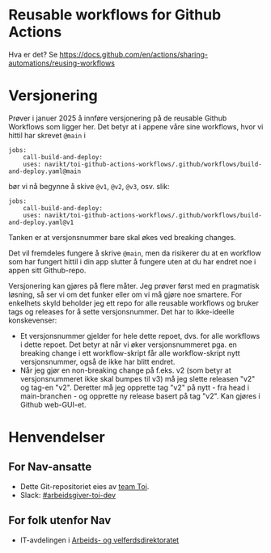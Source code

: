 # Reusable workflows for Github Actions

Hva er det? Se https://docs.github.com/en/actions/sharing-automations/reusing-workflows

# Versjonering
Prøver i januer 2025 å innføre versjonering på de reusable Github Workflows som ligger her. Det betyr at i appene våre sine workflows, hvor vi hittil har skrevet `@main` i
```
jobs:
    call-build-and-deploy:
    uses: navikt/toi-github-actions-workflows/.github/workflows/build-and-deploy.yaml@main
```
bør vi nå begynne å skive `@v1`, `@v2`, `@v3`, osv. slik:
```
jobs:
    call-build-and-deploy:
    uses: navikt/toi-github-actions-workflows/.github/workflows/build-and-deploy.yaml@v1
```

Tanken er at versjonsnummer bare skal økes ved breaking changes.

Det vil fremdeles fungere å skrive `@main`, men da risikerer du at en workflow som har fungert hittil i din app slutter å fungere uten at du har endret noe i appen sitt Github-repo.

Versjonering kan gjøres på flere måter. Jeg prøver først med en pragmatisk løsning, så ser vi om det funker eller om vi må gjøre noe smartere. For enkelhets skyld beholder jeg ett repo for alle reusable workflows og bruker tags og releases for å sette versjonsnummer. Det har to ikke-ideelle konskevenser:
* Et versjonsnummer gjelder for hele dette repoet, dvs. for alle workflows i dette repoet. Det betyr at når vi øker versjonsnummeret pga. en breaking change i ett workflow-skript får alle workflow-skript nytt versjonsnummer, også de ikke har blitt endret.
* Når jeg gjør en non-breaking change på f.eks. v2 (som betyr at versjonsnummeret ikke skal bumpes til v3) må jeg slette releasen "v2" og tag-en "v2". Deretter må jeg opprette tag "v2" på nytt - fra head i main-branchen - og opprette ny release basert på tag "v2". Kan gjøres i Github web-GUI-et.

# Henvendelser

## For Nav-ansatte
* Dette Git-repositoriet eies av [team Toi](https://teamkatalog.nav.no/team/76f378c5-eb35-42db-9f4d-0e8197be0131).
* Slack: [#arbeidsgiver-toi-dev](https://nav-it.slack.com/archives/C02HTU8DBSR)

## For folk utenfor Nav
* IT-avdelingen i [Arbeids- og velferdsdirektoratet](https://www.nav.no/no/NAV+og+samfunn/Kontakt+NAV/Relatert+informasjon/arbeids-og-velferdsdirektoratet-kontorinformasjon)
